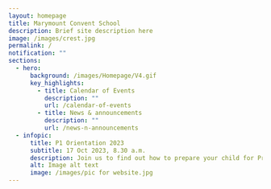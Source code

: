 ```yaml
---
layout: homepage
title: Marymount Convent School
description: Brief site description here
image: /images/crest.jpg
permalink: /
notification: ""
sections:
  - hero:
      background: /images/Homepage/V4.gif
      key_highlights:
        - title: Calendar of Events
          description: ""
          url: /calendar-of-events
        - title: News & announcements
          description: ""
          url: /news-n-announcements
  - infopic:
      title: P1 Orientation 2023
      subtitle: 17 Oct 2023, 8.30 a.m.
      description: Join us to find out how to prepare your child for Primary School.
      alt: Image alt text
      image: /images/pic for website.jpg
---
```

